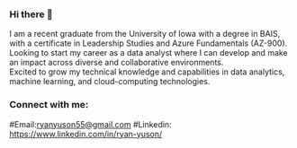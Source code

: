 ### Hi there 👋
I am a recent graduate from the University of Iowa with a degree in BAIS, with a certificate in Leadership Studies and Azure Fundamentals (AZ-900).
<br>
Looking to start my career as a data analyst where I can develop and make an impact across diverse and collaborative environments.
<br>
Excited to grow my technical knowledge and capabilities in data analytics, machine learning, and cloud-computing technologies.
<br>
### Connect with me:
#Email:ryanyuson55@gmail.com
#Linkedin: https://www.linkedin.com/in/ryan-yuson/
<!--
**ryuson01/ryuson01** is a ✨ _special_ ✨ repository because its `README.md` (
"this file) appears on your GitHub profile.

Here are some ideas to get you started:

- 🔭 I’m currently working on ...
- 🌱 I’m currently learning ...
- 👯 I’m looking to collaborate on ...
- 🤔 I’m looking for help with ...
- 💬 Ask me about ...
- 📫 How to reach me: ...
- 😄 Pronouns: ...
- ⚡ Fun fact: ...
-->
